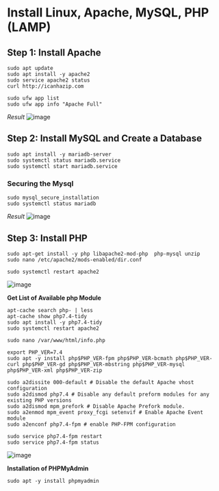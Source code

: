 # Install Linux, Apache, MySQL, PHP (LAMP)

## Step 1: Install Apache
```
sudo apt update
sudo apt install -y apache2
sudo service apache2 status
curl http://icanhazip.com

sudo ufw app list
sudo ufw app info "Apache Full"

```
_Result_
![image](https://user-images.githubusercontent.com/111234771/212993547-4f48ef40-b32c-441e-88e5-295677da30f5.png)


## Step 2: Install MySQL and Create a Database

```
sudo apt install -y mariadb-server
sudo systemctl status mariadb.service
sudo systemctl start mariadb.service
```

### Securing the Mysql
```
sudo mysql_secure_installation
sudo systemctl status mariadb
```
_Result_
![image](https://user-images.githubusercontent.com/111234771/212994455-a3735eb4-36cb-41bd-a0db-fa3979699b4b.png)

## Step 3: Install PHP

```
sudo apt-get install -y php libapache2-mod-php  php-mysql unzip
sudo nano /etc/apache2/mods-enabled/dir.conf

sudo systemctl restart apache2
```
![image](https://user-images.githubusercontent.com/111234771/212996152-2b054363-3721-4fb7-b3c5-c2c00cf800f2.png)

**Get List of Available php Module**
```
apt-cache search php- | less
apt-cache show php7.4-tidy
sudo apt install -y php7.4-tidy
sudo systemctl restart apache2
```

```
sudo nano /var/www/html/info.php
```
```
export PHP_VER=7.4
sudo apt -y install php$PHP_VER-fpm php$PHP_VER-bcmath php$PHP_VER-curl php$PHP_VER-gd php$PHP_VER-mbstring php$PHP_VER-mysql php$PHP_VER-xml php$PHP_VER-zip
```

```
sudo a2dissite 000-default # Disable the default Apache vhost configuration
sudo a2dismod php7.4 # Disable any default preform modules for any existing PHP versions
sudo a2dismod mpm_prefork # Disable Apache Prefork module.
sudo a2enmod mpm_event proxy_fcgi setenvif # Enable Apache Event module
sudo a2enconf php7.4-fpm # enable PHP-FPM configuration

sudo service php7.4-fpm restart
sudo service php7.4-fpm status
```
![image](https://user-images.githubusercontent.com/111234771/212998036-c8365f68-970b-4bef-80a8-3ef7b9ea72d8.png)

**Installation of PHPMyAdmin**
```
sudo apt -y install phpmyadmin 
```
